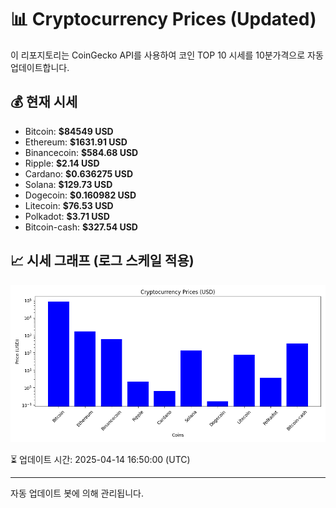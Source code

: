
# 📊 Cryptocurrency Prices (Updated)

이 리포지토리는 CoinGecko API를 사용하여 코인 TOP 10 시세를 10분가격으로 자동 업데이트합니다.

## 💰 현재 시세
- Bitcoin: **$84549 USD**
- Ethereum: **$1631.91 USD**
- Binancecoin: **$584.68 USD**
- Ripple: **$2.14 USD**
- Cardano: **$0.636275 USD**
- Solana: **$129.73 USD**
- Dogecoin: **$0.160982 USD**
- Litecoin: **$76.53 USD**
- Polkadot: **$3.71 USD**
- Bitcoin-cash: **$327.54 USD**

## 📈 시세 그래프 (로그 스케일 적용)
![Crypto Prices](crypto_prices.png)

⏳ 업데이트 시간: 2025-04-14 16:50:00 (UTC)

---
자동 업데이트 봇에 의해 관리됩니다.
